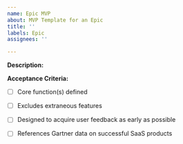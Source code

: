 ```yaml
---
name: Epic MVP
about: MVP Template for an Epic
title: ''
labels: Epic
assignees: ''

---
```


**Description:**


**Acceptance Criteria:**
- [ ] Core function(s) defined 
- [ ] Excludes extraneous features
- [ ] Designed to acquire user feedback as early as possible
- [ ] References Gartner data on successful SaaS products


